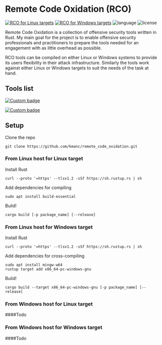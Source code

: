 # Remote Code Oxidation (RCO)

[![RCO for Linux targets](https://github.com/kmanc/remote_code_oxidation/actions/workflows/linux.yml/badge.svg)](https://github.com/kmanc/remote_code_oxidation/actions/workflows/linux.yml)
[![RCO for Windows targets](https://github.com/kmanc/remote_code_oxidation/actions/workflows/windows.yml/badge.svg)](https://github.com/kmanc/remote_code_oxidation/actions/workflows/windows.yml)
![language](https://img.shields.io/github/languages/top/kmanc/remote_code_oxidation?style=plastic&color=orange)
![license](https://img.shields.io/github/license/kmanc/remote_code_oxidation?style=plastic&color=blueviolet)

Remote Code Oxidation is a collection of offensive security tools written in Rust. My main goal for the project is to enable offensive security professionals and practitioners to prepare the tools needed for an engagement with as little overhead as possible.

RCO tools can be compiled on either Linux or Windows systems to provide its users flexibility in their attack infrastructure. Similarly the tools work against either Linux or Windows targets to suit the needs of the task at hand. 


## Tools list
[![Custom badge](https://img.shields.io/endpoint?url=https%3A%2F%2Fraw.githubusercontent.com%2Fkmanc%2Fremote_code_oxidation%2Fmaster%2F.custom_shields%2Ftcp_reverse_shell.json)](https://github.com/kmanc/remote_code_oxidation/tree/master/tcp_reverse_shell)

[![Custom badge](https://img.shields.io/endpoint?url=https%3A%2F%2Fraw.githubusercontent.com%2Fkmanc%2Fremote_code_oxidation%2Fmaster%2F.custom_shields%2Fprocess_migration.json)](https://github.com/kmanc/remote_code_oxidation/tree/master/process_migration)   


## Setup

Clone the repo
```commandline
git clone https://github.com/kmanc/remote_code_oxidation.git
```


### From Linux host for Linux target

Install Rust
```commandline
curl --proto '=https' --tlsv1.2 -sSf https://sh.rustup.rs | sh
```

Add dependencies for compiling
```commandline
sudo apt install build-essential
```

Build!
```commandline
cargo build [-p package_name] [--release]
```


### From Linux host for Windows target

Install Rust
```commandline
curl --proto '=https' --tlsv1.2 -sSf https://sh.rustup.rs | sh
```

Add dependencies for cross-compiling
```commandline
sudo apt install mingw-w64
rustup target add x86_64-pc-windows-gnu
```

Build!
```commandline
cargo build --target x86_64-pc-windows-gnu [-p package_name] [--release]
```


### From Windows host for Linux target
####Todo

### From Windows host for Windows target
####Todo